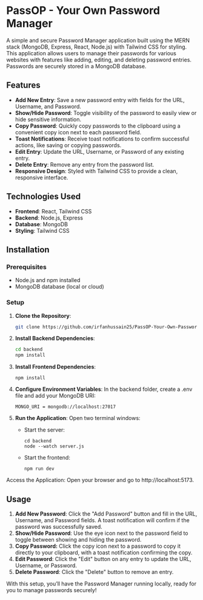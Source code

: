 # PassOP - Your Own Password Manager

A simple and secure Password Manager application built using the MERN stack (MongoDB, Express, React, Node.js) with Tailwind CSS for styling. This application allows users to manage their passwords for various websites with features like adding, editing, and deleting password entries. Passwords are securely stored in a MongoDB database.

## Features

- **Add New Entry**: Save a new password entry with fields for the URL, Username, and Password.
- **Show/Hide Password**: Toggle visibility of the password to easily view or hide sensitive information.
- **Copy Password**: Quickly copy passwords to the clipboard using a convenient copy icon next to each password field.
- **Toast Notifications**: Receive toast notifications to confirm successful actions, like saving or copying passwords.
- **Edit Entry**: Update the URL, Username, or Password of any existing entry.
- **Delete Entry**: Remove any entry from the password list.
- **Responsive Design**: Styled with Tailwind CSS to provide a clean, responsive interface.

## Technologies Used

- **Frontend**: React, Tailwind CSS
- **Backend**: Node.js, Express
- **Database**: MongoDB
- **Styling**: Tailwind CSS

## Installation

### Prerequisites

- Node.js and npm installed
- MongoDB database (local or cloud)

### Setup

1. **Clone the Repository**:
   ```bash
   git clone https://github.com/irfanhussain25/PassOP-Your-Own-Password-Manager.git
   ```

2. **Install Backend Dependencies**:
    ```bash
    cd backend
    npm install
    ```

3. **Install Frontend Dependencies**:
    ```
    npm install
    ```

4. **Configure Environment Variables**: In the backend folder, create a .env file and add your MongoDB URI:
    ```
    MONGO_URI = mongodb://localhost:27017
    ```
5. **Run the Application**:
    Open two terminal windows:
    - Start the server:
        ```
        cd backend
        node --watch server.js
        ```
    - Start the frontend:
        ```
        npm run dev
        ```
Access the Application: Open your browser and go to http://localhost:5173.

## Usage
1. **Add New Password**: Click the "Add Password" button and fill in the URL, Username, and Password fields. A toast notification will confirm if the password was successfully saved.
2. **Show/Hide Password**: Use the eye icon next to the password field to toggle between showing and hiding the password.
3. **Copy Password:** Click the copy icon next to a password to copy it directly to your clipboard, with a toast notification confirming the copy.
4. **Edit Password**: Click the "Edit" button on any entry to update the URL, Username, or Password.
5. **Delete Password**: Click the "Delete" button to remove an entry.

With this setup, you’ll have the Password Manager running locally, ready for you to manage passwords securely!